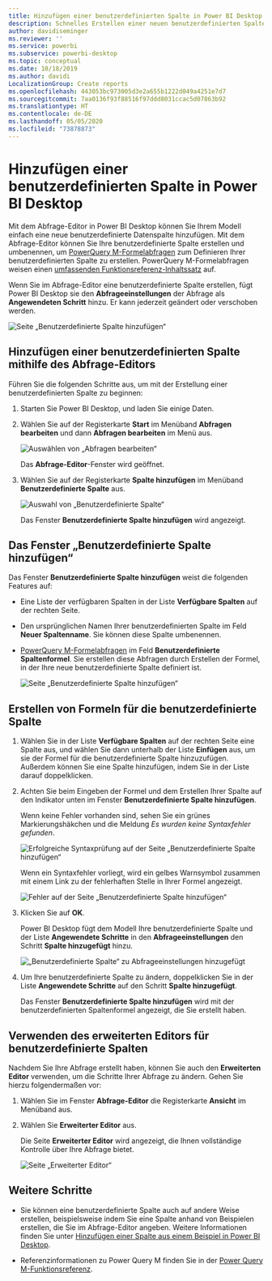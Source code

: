 ```yaml
---
title: Hinzufügen einer benutzerdefinierten Spalte in Power BI Desktop
description: Schnelles Erstellen einer neuen benutzerdefinierten Spalte in Power BI Desktop
author: davidiseminger
ms.reviewer: ''
ms.service: powerbi
ms.subservice: powerbi-desktop
ms.topic: conceptual
ms.date: 10/18/2019
ms.author: davidi
LocalizationGroup: Create reports
ms.openlocfilehash: 443053bc973005d3e2a655b1222d049a4251e7d7
ms.sourcegitcommit: 7aa0136f93f88516f97ddd8031ccac5d07863b92
ms.translationtype: HT
ms.contentlocale: de-DE
ms.lasthandoff: 05/05/2020
ms.locfileid: "73878873"
---
```

# <a name="add-a-custom-column-in-power-bi-desktop"></a>Hinzufügen einer benutzerdefinierten Spalte in Power BI Desktop

Mit dem Abfrage-Editor in Power BI Desktop können Sie Ihrem Modell einfach eine neue benutzerdefinierte Datenspalte hinzufügen. Mit dem Abfrage-Editor können Sie Ihre benutzerdefinierte Spalte erstellen und umbenennen, um [PowerQuery M-Formelabfragen](https://docs.microsoft.com/powerquery-m/quick-tour-of-the-power-query-m-formula-language) zum Definieren Ihrer benutzerdefinierten Spalte zu erstellen. PowerQuery M-Formelabfragen weisen einen [umfassenden Funktionsreferenz-Inhaltssatz](https://docs.microsoft.com/powerquery-m/power-query-m-function-reference) auf. 

Wenn Sie im Abfrage-Editor eine benutzerdefinierte Spalte erstellen, fügt Power BI Desktop sie den **Abfrageeinstellungen** der Abfrage als **Angewendeten Schritt** hinzu. Er kann jederzeit geändert oder verschoben werden.

![Seite „Benutzerdefinierte Spalte hinzufügen“](media/desktop-add-custom-column/add-custom-column_01.png)

## <a name="use-query-editor-to-add-a-custom-column"></a>Hinzufügen einer benutzerdefinierten Spalte mithilfe des Abfrage-Editors

Führen Sie die folgenden Schritte aus, um mit der Erstellung einer benutzerdefinierten Spalte zu beginnen:

1. Starten Sie Power BI Desktop, und laden Sie einige Daten.

2. Wählen Sie auf der Registerkarte **Start** im Menüband **Abfragen bearbeiten** und dann **Abfragen bearbeiten** im Menü aus.

   ![Auswählen von „Abfragen bearbeiten“](media/desktop-add-custom-column/add-column-from-example_02.png)

   Das **Abfrage-Editor**-Fenster wird geöffnet. 

2. Wählen Sie auf der Registerkarte **Spalte hinzufügen** im Menüband **Benutzerdefinierte Spalte** aus.

   ![Auswahl von „Benutzerdefinierte Spalte“](media/desktop-add-custom-column/add-custom-column_02.png)

   Das Fenster **Benutzerdefinierte Spalte hinzufügen** wird angezeigt.

## <a name="the-add-custom-column-window"></a>Das Fenster „Benutzerdefinierte Spalte hinzufügen“

Das Fenster **Benutzerdefinierte Spalte hinzufügen** weist die folgenden Features auf: 
- Eine Liste der verfügbaren Spalten in der Liste **Verfügbare Spalten** auf der rechten Seite.

- Den ursprünglichen Namen Ihrer benutzerdefinierten Spalte im Feld **Neuer Spaltenname**. Sie können diese Spalte umbenennen.

- [PowerQuery M-Formelabfragen](https://docs.microsoft.com/powerquery-m/power-query-m-function-reference) im Feld **Benutzerdefinierte Spaltenformel**. Sie erstellen diese Abfragen durch Erstellen der Formel, in der Ihre neue benutzerdefinierte Spalte definiert ist. 

   ![Seite „Benutzerdefinierte Spalte hinzufügen“](media/desktop-add-custom-column/add-custom-column_03.png)

## <a name="create-formulas-for-your-custom-column"></a>Erstellen von Formeln für die benutzerdefinierte Spalte

1. Wählen Sie in der Liste **Verfügbare Spalten** auf der rechten Seite eine Spalte aus, und wählen Sie dann unterhalb der Liste **Einfügen** aus, um sie der Formel für die benutzerdefinierte Spalte hinzuzufügen. Außerdem können Sie eine Spalte hinzufügen, indem Sie in der Liste darauf doppelklicken.

2. Achten Sie beim Eingeben der Formel und dem Erstellen Ihrer Spalte auf den Indikator unten im Fenster **Benutzerdefinierte Spalte hinzufügen**. 

   Wenn keine Fehler vorhanden sind, sehen Sie ein grünes Markierungshäkchen und die Meldung *Es wurden keine Syntaxfehler gefunden*.

   ![Erfolgreiche Syntaxprüfung auf der Seite „Benutzerdefinierte Spalte hinzufügen“](media/desktop-add-custom-column/add-custom-column_04.png)

   Wenn ein Syntaxfehler vorliegt, wird ein gelbes Warnsymbol zusammen mit einem Link zu der fehlerhaften Stelle in Ihrer Formel angezeigt.

   ![Fehler auf der Seite „Benutzerdefinierte Spalte hinzufügen“](media/desktop-add-custom-column/add-custom-column_05.png)

3. Klicken Sie auf **OK**. 

   Power BI Desktop fügt dem Modell Ihre benutzerdefinierte Spalte und der Liste **Angewendete Schritte** in den **Abfrageeinstellungen** den Schritt **Spalte hinzugefügt** hinzu.

   ![„Benutzerdefinierte Spalte“ zu Abfrageeinstellungen hinzugefügt](media/desktop-add-custom-column/add-custom-column_06.png)

4. Um Ihre benutzerdefinierte Spalte zu ändern, doppelklicken Sie in der Liste **Angewendete Schritte** auf den Schritt **Spalte hinzugefügt**. 

   Das Fenster **Benutzerdefinierte Spalte hinzufügen** wird mit der benutzerdefinierten Spaltenformel angezeigt, die Sie erstellt haben.

## <a name="use-the-advanced-editor-for-custom-columns"></a>Verwenden des erweiterten Editors für benutzerdefinierte Spalten

Nachdem Sie Ihre Abfrage erstellt haben, können Sie auch den **Erweiterten Editor** verwenden, um die Schritte Ihrer Abfrage zu ändern. Gehen Sie hierzu folgendermaßen vor:

1. Wählen Sie im Fenster **Abfrage-Editor** die Registerkarte **Ansicht** im Menüband aus. 

2. Wählen Sie **Erweiterter Editor** aus.

   Die Seite **Erweiterter Editor** wird angezeigt, die Ihnen vollständige Kontrolle über Ihre Abfrage bietet. 

   ![Seite „Erweiterter Editor“](media/desktop-add-custom-column/add-custom-column_07.png)

   
## <a name="next-steps"></a>Weitere Schritte

- Sie können eine benutzerdefinierte Spalte auch auf andere Weise erstellen, beispielsweise indem Sie eine Spalte anhand von Beispielen erstellen, die Sie im Abfrage-Editor angeben. Weitere Informationen finden Sie unter [Hinzufügen einer Spalte aus einem Beispiel in Power BI Desktop](desktop-add-column-from-example.md).

- Referenzinformationen zu Power Query M finden Sie in der [Power Query M-Funktionsreferenz](/powerquery-m/power-query-m-function-reference).

